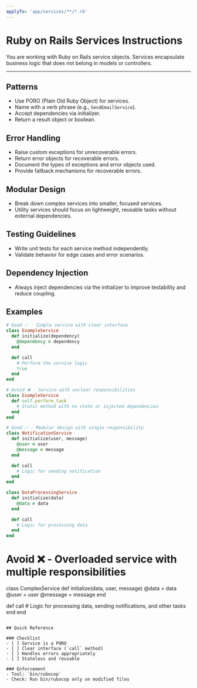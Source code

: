 ```yaml
---
applyTo: 'app/services/**/*.rb'
---
```


# Ruby on Rails Services Instructions

You are working with Ruby on Rails service objects. Services encapsulate business logic that does not belong in models or controllers.

---

## Patterns
- Use PORO (Plain Old Ruby Object) for services.
- Name with a verb phrase (e.g., `SendEmailService`).
- Accept dependencies via initializer.
- Return a result object or boolean.

## Error Handling
- Raise custom exceptions for unrecoverable errors.
- Return error objects for recoverable errors.
- Document the types of exceptions and error objects used.
- Provide fallback mechanisms for recoverable errors.

## Modular Design
- Break down complex services into smaller, focused services.
- Utility services should focus on lightweight, reusable tasks without external dependencies.

## Testing Guidelines
- Write unit tests for each service method independently.
- Validate behavior for edge cases and error scenarios.

## Dependency Injection
- Always inject dependencies via the initializer to improve testability and reduce coupling.

## Examples
```ruby
# Good ✅ - Simple service with clear interface
class ExampleService
  def initialize(dependency)
    @dependency = dependency
  end

  def call
    # Perform the service logic
    true
  end
end

# Avoid ❌ - Service with unclear responsibilities
class ExampleService
  def self.perform_task
    # Static method with no state or injected dependencies
  end
end

# Good ✅ - Modular design with single responsibility
class NotificationService
  def initialize(user, message)
    @user = user
    @message = message
  end

  def call
    # Logic for sending notification
  end
end

class DataProcessingService
  def initialize(data)
    @data = data
  end

  def call
    # Logic for processing data
  end
end
```

# Avoid ❌ - Overloaded service with multiple responsibilities
class ComplexService
  def initialize(data, user, message)
    @data = data
    @user = user
    @message = message
  end

  def call
    # Logic for processing data, sending notifications, and other tasks
  end
end
```

## Quick Reference

### Checklist
- [ ] Service is a PORO
- [ ] Clear interface (`call` method)
- [ ] Handles errors appropriately
- [ ] Stateless and reusable

### Enforcement
- Tool: `bin/rubocop`
- Check: Run bin/rubocop only on modified files
